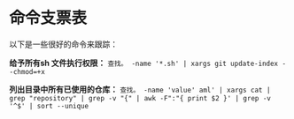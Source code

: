 # 命令支票表

以下是一些很好的命令来跟踪：

**给予所有sh 文件执行权限：** `查找。 -name '*.sh' | xargs git update-index --chmod=+x`

**列出目录中所有已使用的仓库：** `查找。 -name 'value' aml' | xargs cat | grep "repository" | grep -v "{" | awk -F":"{ print $2 }' | grep -v '^$' | sort --unique`
